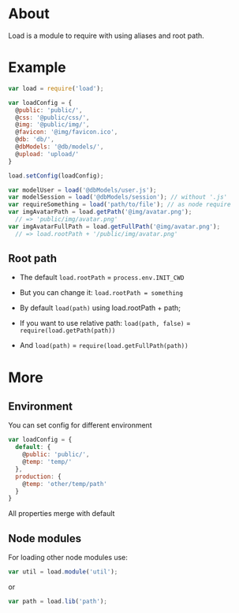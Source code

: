 # About
Load is a module to require with using aliases and root path.
# Example
```js
var load = require('load');

var loadConfig = {
  @public: 'public/',
  @css: '@public/css/',
  @img: '@public/img/',
  @favicon: '@img/favicon.ico',
  @db: 'db/',
  @dbModels: '@db/models/',
  @upload: 'upload/'
}

load.setConfig(loadConfig);

var modelUser = load('@dbModels/user.js');
var modelSession = load('@dbModels/session'); // without '.js'
var requireSomething = load('path/to/file'); // as node require
var imgAvatarPath = load.getPath('@img/avatar.png'); 
  // => 'public/img/avatar.png'
var imgAvatarFullPath = load.getFullPath('@img/avatar.png'); 
  // => load.rootPath + '/public/img/avatar.png'

```

## Root path
* The default `load.rootPath` = `process.env.INIT_CWD`

* But you can change it: `load.rootPath = something`

* By default `load(path)` using load.rootPath + path; 

* If you want to use relative path: `load(path, false)` = `require(load.getPath(path))`

* And `load(path)` = `require(load.getFullPath(path))`

# More
## Environment
You can set config for different environment

```js
var loadConfig = {
  default: {
    @public: 'public/',
    @temp: 'temp/'
  },
  production: {
    @temp: 'other/temp/path'
  }
}
```

All properties merge with default

## Node modules
For loading other node modules use:

```js
var util = load.module('util');
```

or

```js
var path = load.lib('path');
```
